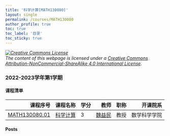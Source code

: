 ```yaml
---
title: '科学计算[MATH130080]'
layout: single
permalink: /courses/MATH130080
author_profile: true
toc: true
toc_label: '目录'
toc_sticky: true
---
```



<div class='notice--warning'>
	<p><i><a rel='license' href='http://creativecommons.org/licenses/by-nc-sa/4.0/'><img alt='Creative Commons License' style='border-width:0' src='https://i.creativecommons.org/l/by-nc-sa/4.0/88x31.png' /></a><br /> The content of this webpage is licensed under a <a rel='license' href='http://creativecommons.org/licenses/by-nc-sa/4.0/'>Creative Commons Attribution-NonCommercial-ShareAlike 4.0 International License</a>.</i></p>
</div>

### 2022-2023学年第1学期


#### 课程清单

<div style='text-align: center;' id='MATH130080_2223F'> <table id='MATH130080_2223F_table'>
  <thead>
    <tr style="text-align: right;">
      <th>课程序号</th>
      <th>课程名称</th>
      <th>学分</th>
      <th>教师</th>
      <th>职称</th>
      <th>开课院系</th>
    </tr>
  </thead>
  <tbody>
    <tr>
      <td><a href='https://fdu-math.github.io/courses/class-id/MATH130080-01'>MATH130080.01</a></td>
      <td><a href='https://fdu-math.github.io/courses/MATH130080'>科学计算</a></td>
      <td>3</td>
      <td><a href='https://fdu-math.github.io/teachers/魏益民'>魏益民</a></td>
      <td>教授</td>
      <td>数学科学学院</td>
    </tr>
  </tbody>
</table></div>

#### Posts


